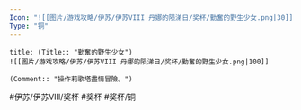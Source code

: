 ```yaml
---
Icon: "![[图片/游戏攻略/伊苏/伊苏VIII 丹娜的陨涕日/奖杯/勤奮的野生少女.png|30]]"
Type: "铜"
---
```

```ad-common-bronze-trophy
title: (Title:: "勤奮的野生少女")
![[图片/游戏攻略/伊苏/伊苏VIII 丹娜的陨涕日/奖杯/勤奮的野生少女.png|100]]

(Comment:: "操作莉歌塔盡情冒險。")
```

#伊苏/伊苏VIII/奖杯 #奖杯 #奖杯/铜
